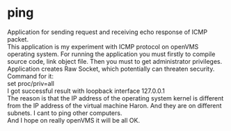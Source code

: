 # ping
Application for sending request and receiving echo response of ICMP packet.\
This application is my experiment with ICMP protocol on openVMS operating system. For running the application you must firstly to compile source code, link object file. 
Then you must to get administrator privileges. Application creates Raw Socket, which potentially can threaten security.
Command for it:\
set proc/priv=all\
I got successful result with loopback interface 127.0.0.1 \
The reason is that the IP address of the operating system kernel is different from the IP address of the virtual machine Haron. 
And they are on different subnets. I cant to ping other computers.\
And I hope on really openVMS it will be all OK.
